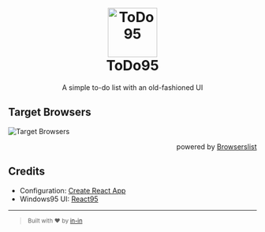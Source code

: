 <h1 align="center">
  <br>
  <a href="/"><img src="https://user-images.githubusercontent.com/8797432/74528260-e0699480-4f38-11ea-874e-ce2924a52b2b.png" alt="ToDo95" title="ToDo95" width="100" height="100"></a>
  <br>
  ToDo95
  <br>
</h1>

<p align="center">A simple to-do list with an old-fashioned UI</p>

## Target Browsers

![Target Browsers](https://user-images.githubusercontent.com/8797432/74587063-f5106000-4ffe-11ea-9c04-b63d11f57552.png "Target Browsers")

<p align="right">powered by <a href="https://browserl.ist/" title="Browserslist">Browserslist</a></p>

## Credits

- Configuration: [Create React App](https://github.com/facebook/create-react-app)
- Windows95 UI: [React95](https://github.com/arturbien/React95)
---

> <sub>Built with ❤︎ by <a href="https://github.com/in-in">in-in</a></sub>
